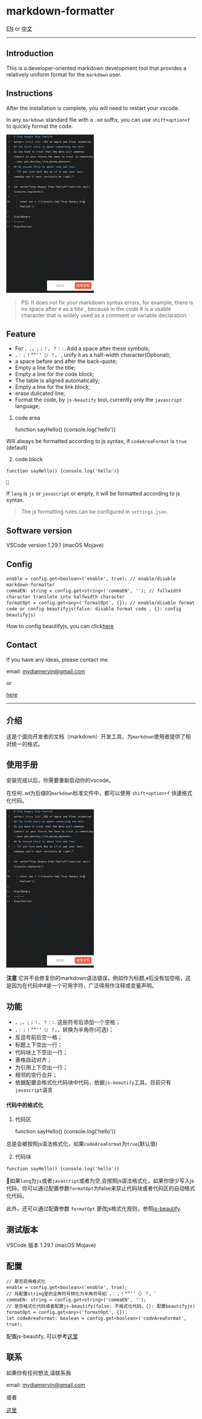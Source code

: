 # markdown-formatter

[EN](#Introduction) or [中文](#介绍)

---

## Introduction

This is a developer-oriented markdown development tool that provides a relatively uniform format for the `markdown` user.

## Instructions

After the installation is complete, you will need to restart your vscode.

In any `markdown` standard file with a `.md` suffix, you can use `shift+option+f` to quickly format the code.

![example.gif](images/example.gif)

> PS: It does not fix your markdown syntax errors, for example, there is no space after `#` as a title , because in the code # is a usable character that is widely used as a comment or variable declaration.

## Feature

- For `，,。;；！、？：:.`Add a space after these symbols;
- `，：；！“”‘’（）？。` , unify it as a half-width character(Optional);
- a space before and after the back-quote;
- Empty a line for the title;
- Empty a line for the code block;
- The table is aligned automatically;
- Empty a line for the link block;
- erase dulicated line;
- Format the code, by `js-beautify` tool, currently only the `javascript` language;


1. code area

    function sayHello() {console.log('hello')}
        
Will always be formatted according to js syntax, if `codeAreaFormat` is `true` (default)

2. code block

``` lang
function sayHello() {console.log('hello')}
```
    
If `lang` is `js` or `javascript` or empty, it will be formatted according to js syntax.

> The js formatting rules can be configured in `settings.json`.

## Software version

VSCode version 1.29.1 (macOS Mojave)

## Config

    enable = config.get<boolean>('enable', true); // enable/disable markdown-formatter
    commaEN: string = config.get<string>('commaEN', ''); // fullwidth character translate into halfwidth character
    formatOpt = config.get<any>('formatOpt', {}); // enable/disable format code or config beautifyjs(false: disable format code , {}: config beautifyjs)

How to config beautifyjs, you can click[here](https://github.com/beautify-web/js-beautify)

## Contact

If you have any ideas, please contact me.

email: mydiamervin@gmail.com

or

[here](https://github.com/sumnow/markdown-formatter/issues)

---

## 介绍

这是个面向开发者的文档（markdown）开发工具，为`markdown`使用者提供了相对统一的格式。

## 使用手册

安装完成以后，你需要重新启动你的vscode。

在任何`.md`为后缀的`markdown`标准文件中，都可以使用 `shift+option+f` 快速格式化代码。

![example.gif](images/example.gif)

**注意** 它并不会修复你的markdown语法错误，例如作为标题,`#`后没有加空格，这是因为在代码中#是一个可用字符，广泛得用作注释或变量声明。

## 功能

- `，,。;；！、？：:.`这些符号后添加一个空格；
- `，：；！“”‘’（）？。`，转换为半角符(可选)；
- 反逗号前后空一格；
- 标题上下空出一行；
- 代码块上下空出一行；
- 表格自动对齐；
- 为引用上下空出一行；
- 相邻的空行合并；
- 依据配置会格式化代码块中代码，依据`js-beautify`工具，目前只有`javascript`语言

#### 代码中的格式化

1. 代码区

    function sayHello() {console.log('hello')}
        
总是会被按照js语法格式化，如果`codeAreaFormat`为`true`(默认值)

2. 代码块

``` lang
function sayHello() {console.log('hello')}
```


如果`lang`为`js`或者`javascript`或者为空,会按照js语法格式化，如果你很少写入js代码，你可以通过配置参数`formatOpt`为false来禁止代码块或者代码区的自动格式化代码。

此外，还可以通过配置参数 `formatOpt` 更改js格式化规则，参照[js-beautify](https://github.com/beautify-web/js-beautify).

## 测试版本

VSCode 版本 1.29.1 (macOS Mojave)

## 配置

    // 是否启用格式化
    enable = config.get<boolean>('enable', true); 
    // 将配置string里的全角符号转化为半角符号如`，：；！“”‘’（）？。`
    commaEN: string = config.get<string>('commaEN', ''); 
    // 是否格式化代码或者配置js-beautify(false: 不格式化代码，{}: 配置beautifyjs)
    formatOpt = config.get<any>('formatOpt', {}); 
    let codeAreaFormat: boolean = config.get<boolean>('codeAreaFormat', true);


配置js-beautify, 可以参考[这里](https://github.com/beautify-web/js-beautify)

## 联系

如果你有任何想法,请联系我

email: mydiamervin@gmail.com

或者

[这里](https://github.com/sumnow/markdown-formatter/issues)


